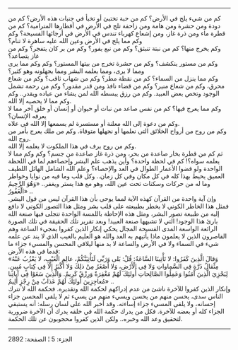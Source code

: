 ------------------------------------------------------------------------

كم من شيء يلج في الأرض؟ كم من حبة تختبئ أو تخبأ في جنبات هذه الأرض؟ كم
من دودة ومن حشرة ومن هامة ومن زاحفة تلج في الأرض في أقطارها المترامية؟
كم من قطرة ماء ومن ذرة غاز، ومن إشعاع كهرباء تندس في الأرض في أرجائها
الفسيحة؟ وكم وكم مما يلج في الأرض وعين الله عليه ساهرة لا تنام؟  
وكم يخرج منها؟ كم من نبتة تنبثق؟ وكم من نبع يفور؟ وكم من بر كان يتفجر؟
وكم من غاز يتصاعد؟  
وكم من مستور ينكشف؟ وكم من حشرة تخرج من بيتها المستور؟ وكم وكم مما يرى
ومما لا يرى، ومما يعلمه البشر ومما يجهلونه وهو كثير؟  
وكم مما ينزل من السماء؟ كم من نقطة مطر؟ وكم من شهاب ثاقب؟ وكم من شعاع
محرق، وكم من شعاع منير؟ وكم من قضاء نافذ ومن قدر مقدور؟ وكم من رحمة تشمل
الوجود وتخص بعض العبيد. وكم من رزق يبسطه الله لمن يشاء من عباده ويقدر..
وكم وكم مما لا يحصيه إلا الله.  
وكم مما يعرج فيها؟ كم من نفس صاعد من نبات أو حيوان أو إنسان أو خلق آخر
مما لا يعرفه الإنسان؟  
وكم من دعوة إلى الله معلنة أو مستسرة لم يسمعها إلا الله في علاه.  
وكم من روح من أرواح الخلائق التي نعلمها أو نجهلها متوفاة. وكم من ملك
يعرج بأمر من روح الله.  
وكم من روح يرف في هذا الملكوت لا يعلمه إلا الله.  
ثم كم من قطرة بخار صاعدة من بحر، ومن ذرة غاز صاعدة من جسم؟ وكم وكم مما
لا يعلمه سواه؟! كم في لحظة واحدة؟ وأين يذهب علم البشر وإحصاءهم لما في
اللحظة الواحدة ولو قضوا الأعمار الطوال في العد والإحصاء؟ وعلم الله
الشامل الهائل اللطيف العميق يحيط بهذا كله في كل مكان وفي كل زمان.. وكل
قلب وما فيه من نوايا وخواطر وما له من حركات وسكنات تحت عين الله، وهو مع
هذا يستر ويغفر.. «وَهُوَ الرَّحِيمُ الْغَفُورُ» ..  
وإن آية واحدة من القرآن كهذه الآية لمما يوحي بأن هذا القرآن ليس من قول
البشر. فمثل هذا الخاطر الكوني لا يخطر بطبيعته على قلب بشر ومثل هذا
التصور الكوني لا دافع إليه من طبيعة تصور البشر، ومثل هذه الإحاطة باللمسة
الواحدة تتجلى فيها صنعة الله بارئ هذا الوجود! التي لا تشبهها صنعة
العبيد! وبعد تقرير تلك الحقيقة في تلك الصورة الرائعة الواسعة المدى
الفسيحة المجال يحكي إنكار الذين كفروا بمجيء الساعة وهم القاصرون الذين لا
يعلمون ماذا يأتيهم به الغد والله هو العليم بالغيب الذي لا يند عن علمه
شيء في السماء ولا في الأرض والساعة لا بد منها ليلاقي المحسن والمسيء جزاء
ما قدما في هذه الأرض:  
«وَقالَ الَّذِينَ كَفَرُوا: لا تَأْتِينَا السَّاعَةُ: قُلْ: بَلى وَرَبِّي لَتَأْتِيَنَّكُمْ، عالِمِ الْغَيْبِ،
لا يَعْزُبُ عَنْهُ مِثْقالُ ذَرَّةٍ فِي السَّماواتِ وَلا فِي الْأَرْضِ، وَلا أَصْغَرُ مِنْ ذلِكَ وَلا أَكْبَرُ
إِلَّا فِي كِتابٍ مُبِينٍ. لِيَجْزِيَ الَّذِينَ آمَنُوا وَعَمِلُوا الصَّالِحاتِ أُولئِكَ لَهُمْ مَغْفِرَةٌ وَرِزْقٌ
كَرِيمٌ. وَالَّذِينَ سَعَوْا فِي آياتِنا مُعاجِزِينَ أُولئِكَ لَهُمْ عَذابٌ مِنْ رِجْزٍ أَلِيمٌ» ..  
وإنكار الذين كفروا للآخرة ناشئ من عدم إدراكهم لحكمة الله وتقديره. فحكمة
الله لا تترك الناس سدى، يحسن منهم من يحسن ويسيء منهم من يسيء ثم لا يلقى
المحسن جزاء إحسانه، ولا يلقى المسيء جزاء إساءته. وقد أخبر الله على لسان
رسله: أنه يستبقي الجزاء كله أو بعضه للآخرة. فكل من يدرك حكمة الله في
خلقه يدرك أن الآخرة ضرورية لتحقيق وعد الله وخبره.. ولكن الذين كفروا
محجوبون عن تلك الحكمة.

------------------------------------------------------------------------

الجزء: 5 ¦ الصفحة: 2892

